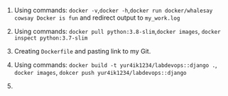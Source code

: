 1. Using commands: 
`docker -v`,`docker -h`,`docker run docker/whalesay cowsay Docker is fun`
and redirect output to `my_work.log`

2. Using commands: `docker pull python:3.8-slim`,`docker images`,
`docker inspect python:3.7-slim`

3. Creating `Dockerfile` and pasting link to my Git.

4. Using commands: `docker build -t yur4ik1234/labdevops::django .`,
`docker images`, `dokcer push yur4ik1234/labdevops::django`

5. 
